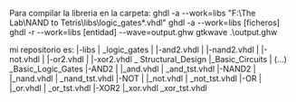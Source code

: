 Para compilar la libreria en la carpeta:
ghdl -a --work=libs "F:\The Lab\NAND to Tetris\libs\logic_gates\*.vhdl" 
ghdl -a --work=libs [ficheros]
ghdl -r --work=libs [entidad] --wave=output.ghw
gtkwave .\output.ghw

mi repositorio es:
|-libs
|     \_logic_gates 
|            |-and2.vhdl
|            |-nand2.vhdl
|            |-not.vhdl
|            |-or2.vhdl
|            |-xor2.vhdl
\_ Structural_Design
        |_Basic_Circuits
        |        (...)
        \_Basic_Logic_Gates
            |-AND2
            |    |_and.vhdl
            |    \_and_tst.vhdl
            |-NAND2
            |    |_nand.vhdl
            |    \_nand_tst.vhdl
            |-NOT
            |    |_not.vhdl
            |    \_not_tst.vhdl
            |-OR
            |    |_or.vhdl
            |    \_or_tst.vhdl
            |-XOR2
                 |_xor.vhdl
                 \_xor_tst.vhdl

